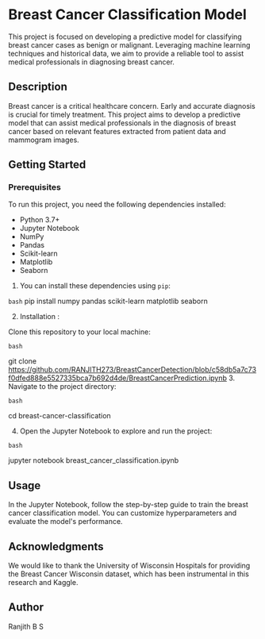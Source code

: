 # Breast Cancer Classification Model

This project is focused on developing a predictive model for classifying breast cancer cases as benign or malignant. Leveraging machine learning techniques and historical data, we aim to provide a reliable tool to assist medical professionals in diagnosing breast cancer.

## Description

Breast cancer is a critical healthcare concern. Early and accurate diagnosis is crucial for timely treatment. This project aims to develop a predictive model that can assist medical professionals in the diagnosis of breast cancer based on relevant features extracted from patient data and mammogram images.

## Getting Started

### Prerequisites

To run this project, you need the following dependencies installed:

- Python 3.7+
- Jupyter Notebook
- NumPy
- Pandas
- Scikit-learn
- Matplotlib
- Seaborn

1. You can install these dependencies using `pip`:

```bash```
pip install numpy pandas scikit-learn matplotlib seaborn


2. Installation : 

Clone this repository to your local machine:

```bash```

git clone https://github.com/RANJITH273/BreastCancerDetection/blob/c58db5a7c73f0dfed888e5527335bca7b692d4de/BreastCancerPrediction.ipynb
3. Navigate to the project directory:

```bash```

cd breast-cancer-classification

4. Open the Jupyter Notebook to explore and run the project:

```bash```

jupyter notebook breast_cancer_classification.ipynb

## Usage
In the Jupyter Notebook, follow the step-by-step guide to train the breast cancer classification model. You can customize hyperparameters and evaluate the model's performance.

## Acknowledgments
We would like to thank the University of Wisconsin Hospitals for providing the Breast Cancer Wisconsin dataset, which has been instrumental in this research and Kaggle.

## Author
Ranjith B S
